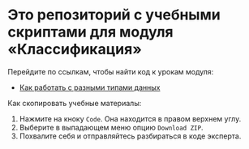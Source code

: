 # Это репозиторий с учебными скриптами для модуля «Классификация»

Перейдите по ссылкам, чтобы найти код к урокам модуля:
- [Как работать с разными типами данных](https://github.com/Eduson-DataScience/Data-analysis/blob/main/%D0%A3%D1%80%D0%BE%D0%BA_%D0%A2%D0%B8%D0%BF%D1%8B_%D0%B4%D0%B0%D0%BD%D0%BD%D1%8B%D1%85.ipynb)

Как скопировать учебные материалы:
1. Нажмите на кноку <code>Code</code>. Она находится в правом верхнем углу.
2. Выберите в выпадающем меню опцию <code>Download ZIP</code>.
3. Похвалите себя и отправляйтесь разбираться в коде эксперта.

